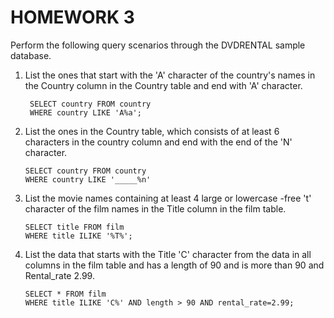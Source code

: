 # HOMEWORK 3

Perform the following query scenarios through the DVDRENTAL sample database.

1. List the ones that start with the 'A' character of the country's names in the Country column in the Country table and end with 'A' character.
   ```
    SELECT country FROM country
    WHERE country LIKE 'A%a';
    ```

2. List the ones in the Country table, which consists of at least 6 characters in the country column and end with the end of the 'N' character.
    ```
    SELECT country FROM country
    WHERE country LIKE '_____%n'
    ```

3. List the movie names containing at least 4 large or lowercase -free 't' character of the film names in the Title column in the film table.
    ```
    SELECT title FROM film
    WHERE title ILIKE '%T%';
    ```
4. List the data that starts with the Title 'C' character from the data in all columns in the film table and has a length of 90 and is more than 90 and Rental_rate 2.99.
    ```
    SELECT * FROM film
    WHERE title ILIKE 'C%' AND length > 90 AND rental_rate=2.99;
    ```